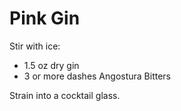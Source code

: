 # Pink Gin

Stir with ice:
* 1.5 oz dry gin
* 3 or more dashes Angostura Bitters

Strain into a cocktail glass.
